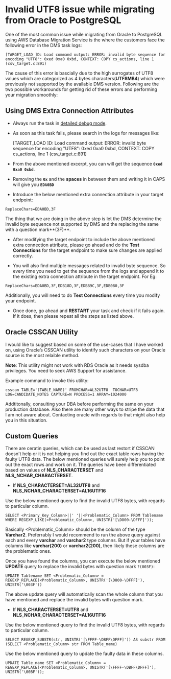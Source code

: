 # Invalid UTF8 issue while migrating from Oracle to PostgreSQL

One of the most common issue while migrating from Oracle to PostgreSQL using AWS Database Migration Service is the where the customers face the following error in the DMS task logs:

    [TARGET_LOAD ]D: Load command output: ERROR: invalid byte sequence for encoding "UTF8": 0xed 0xa0 0xbd, CONTEXT: COPY cs_actions, line 1 (csv_target.c:891)
    
The cause of this error is bascially due to the high surrogates of UTF8 values which are categorized as 4 bytes characters(**UTF8MB4**) which were previously not supported by the available DMS version. Following are the two possible workarounds for getting rid of these errors and performing your migration smoothly:

## Using DMS Extra Connection Attributes

* Always run the task in [detailed debug mode][t].
* As soon as this task fails, please search in the logs for messages like:

    [TARGET_LOAD ]D: Load command output: ERROR: invalid byte sequence for encoding "UTF8": 0xed 0xa0 0xbd, CONTEXT: COPY cs_actions, line 1 (csv_target.c:891)

* From the above mentioned excerpt, you can will get the sequence **`0xed 0xa0 0xbd`**.
* Removing the **`0x`** and the **spaces** in between them and writing it in CAPS will give you **`EDA0BD`**
* Introduce the below mentioned extra connection attribute in your target endpoint:

```
ReplaceChars=EDA0BD,3F
```

The thing that we are doing in the above step is let the DMS determine the invalid byte sequence not supported by DMS and the replacing the same with a question mark**(3F)**.

* After modifying the target endpoint to include the above mentioned extra connection attribute, please go ahead and do the **Test Connections** for the target endpoint to make sure changes are applied correctly. 

* You will also find multiple messages related to invalid byte sequence. So every time you need to get the sequence from the logs and append it to the existing extra connection attribute in the target endpoint. For Eg:

```
ReplaceChars=EDA0BD,3F,EDB18D,3F,EDB89C,3F,EDB080,3F
```

Additionally, you will need to do **Test Connections** every time you modify your endpoint.

* Once done, go ahead and **RESTART** your task and check if it fails again. If it does, then please repeat all the steps as listed above.

## Oracle CSSCAN Utility

I would like to suggest based on some of the use-cases that I have worked on, using Oracle’s CSSCAN utility to identify such characters on your Oracle source is the most relaible method. 

**Note**: This utility might not work with RDS Oracle as it needs sysdba privileges. You need to seek AWS Support for assistance.

Example command to invoke this utility:

```
csscan TABLE='(TABLE_NAME)' FROMCHAR=AL32UTF8  TOCHAR=UTF8 LOG=CANDIDATE_NOTES CAPTURE=N PROCESS=1 ARRAY=1024000
```

Addtitonally, consulting your DBA before performing the same on your production database. Also there are many other ways to stripe the data that I am not aware about. Contacting oracle with regards to that might also help you in this situation.

[t]: https://forums.aws.amazon.com/ann.jspa?annID=4263

## Custom Queries

There are ceratin queries, which can be used as last restort if CSSCAN doesn't help or it is not helping you find out the exact table rows having the faulty UTF8 data. The below mentioned queries will surely help you to point out the exact rows and work on it. The queries have been differentiated based on values of **NLS_CHARACTERSET** and **NLS_NCHAR_CHARACTERSET**.

* If **NLS_CHARACTERSET=AL32UTF8** and **NLS_NCHAR_CHARACTERSET=AL16UTF16**

Use the below mentioned query to find the invalid UTF8 bytes, with regards to particular column.

```
SELECT <Primary_Key_Column>||' '||<Problematic_Column> FROM Tablename WHERE REGEXP_LIKE(<Problematic_Column>, UNISTR('[\D800-\DFFF]'));
```

Basically <Problematic_Column> should be the column of the type **Varchar2**. Preferrably I would recommend to run the above query against each and every **varchar** and **varchar2** type columns. But if your tables have columns like **varchar(200)** or **varchar2(200)**, then likely these columns are the problematic ones. 

Once you have found the columns, you can execute the below mentioned **UPDATE** query to replace the invalid bytes with question mark `?(003F)`:

```
UPDATE Tablename SET <Problematic_Column> = REGEXP_REPLACE(<Problematic_Column>, UNISTR('[\D800-\DFFF]'), UNISTR('\003F'))
```
The above update query will automatically scan the whole column that you have mentioned and replace the invalid bytes with question mark.

* If **NLS_CHARACTERSET=UTF8** and **NLS_NCHAR_CHARACTERSET=AL16UTF16**

Use the below mentioned query to find the invalid UTF8 bytes, with regards to particular column.

```
SELECT REGEXP_SUBSTR(str, UNISTR('[\FFFF-\DBFF\DFFF]')) AS substr FROM (SELECT <Problematic_Column> str FROM Table_name)
```

Use the below mentioned query to update the faulty data in these columns.

```
UPDATE Table_name SET <Problematic_Column> = REGEXP_REPLACE(<Problematic_Column>, UNISTR('[\FFFF-\DBFF\DFFF]'), UNISTR('\00BF'));
```
